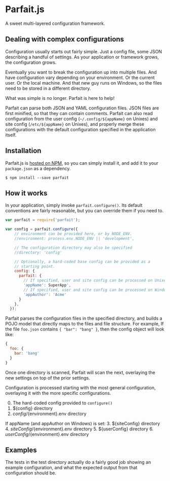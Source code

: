 # Parfait.js

A sweet multi-layered configuration framework.

## Dealing with complex configurations

Configuration usually starts out fairly simple. Just a config file,
some JSON describing a handful of settings. As your application or
framework grows, the configuration grows.

Eventually you want to break the configuration up into multiple files.
And have configuration vary depending on your environment. Or the
current user. Or the local machine. And that new guy runs on Windows,
so the files need to be stored in a different directory.

What was simple is no longer. Parfait is here to help!

Parfait can parse both JSON and YAML configuration files. JSON files
are first minified, so that they can contain comments. Parfait can
also read configuration from the user config (`~/.config/${appName}`
on Unixes) and site config (`/etc/${appName}` on Unixes), and properly
merge these configurations with the default configuration specified in
the application itself.

## Installation

Parfait.js is [hosted on NPM][], so you can simply install it, and add
it to your `package.json` as a dependency.

    $ npm install --save parfait

## How it works

In your application, simply invoke `parfait.configure()`. Its default
conventions are fairly reasonable, but you can override them if you
need to.

```JavaScript
var parfait = require('parfait');

var config = parfait.configure({
    // environment can be provided here, or by NODE_ENV.
    //environment: process.env.NODE_ENV || 'development',

    // The configuration directory may also be specified
    //directory: 'config'

    // Optionally, a hard-coded base config can be provided as a
    // starting point.
    config: {
      parfait: {
        // If specified, user and site config can be processed on Unixes
        'appName': SuperApp',
        // If specified, user and site config can be processed on Windows
        'appAuthor': 'Acme'
      }
    },
  });
```

Parfait parses the configuration files in the specified directory, and
builds a POJO model that directly maps to the files and file
structure. For example, If the file `foo.json` contains `{ "bar":
"bang" }`, then the config object will look like:

```JavaScript
{
  foo: {
    bar: 'bang'
  }
}
```

Once one directory is scanned, Parfait will scan the next, overlaying
the new settings on top of the prior settings.

Configuration is processed starting with the most general configuration,
overlaying it with the more specific configurations.

0. The hard-coded config provided to `configure()`
1. ${config} directory
2. ${config}/${environment}.env directory

If appName (and appAuthor on Windows) is set:
3. ${siteConfig} directory
4. ${siteConfig}/${environment}.env directory
5. ${userConfig} directory
6. ${userConfig}/${environment}.env directory

## Examples

The tests in the test directory actually do a fairly good job showing
an example configuration, and what the expected output from that
configuration should be.

 [hosted on NPM]: https://www.npmjs.org/package/parfait
